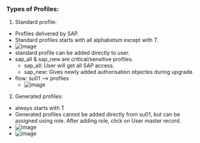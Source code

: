 ### Types of Profiles:
1. Standard profile: 
  - Profiles delivered by SAP. 
  - Standard profiles starts with all alphabetsm except with T.
  - ![image](https://github.com/user-attachments/assets/bdd0a9e2-f377-4a0c-b59b-e487861f3ec4)
  - standard profile can be added directly to user.
  - sap_all & sap_new are critical/sensitive profiles.
    - sap_all: User will get all SAP access.
    - sap_new: Gives newly added authorisation objectes during upgrade.
  - flow: su01 --> profiles
    - ![image](https://github.com/user-attachments/assets/8969b876-99c5-42f9-bfa9-041274462440)

2. Generated profiles: 
  - always starts with T
  - Generated profiles cannot be added directly from su01, but can be assigned using role. After adding role, click on User master record.
  - ![image](https://github.com/user-attachments/assets/8414d2b1-4ba8-4050-8d10-27908859bcd9)
  - ![image](https://github.com/user-attachments/assets/086f5464-43d1-4560-887c-928f7d9d554c)
